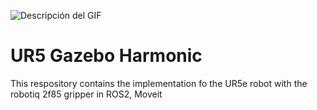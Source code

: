 ![Descripción del GIF](media/sim.gif)



# UR5 Gazebo Harmonic

This respository contains the implementation fo the UR5e robot with the robotiq 2f85 gripper in ROS2, Moveit
